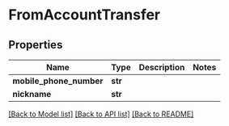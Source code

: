 # FromAccountTransfer

## Properties
Name | Type | Description | Notes
------------ | ------------- | ------------- | -------------
**mobile_phone_number** | **str** |  | 
**nickname** | **str** |  | 

[[Back to Model list]](../README.md#documentation-for-models) [[Back to API list]](../README.md#documentation-for-api-endpoints) [[Back to README]](../README.md)


